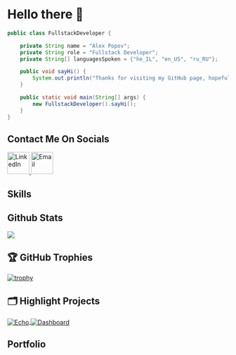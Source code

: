 # Hello there 👋
```java
public class FullstackDeveloper {

    private String name = "Alex Popov";
    private String role = "Fullstack Developer";
    private String[] languagesSpoken = {"he_IL", "en_US", "ru_RU"};

    public void sayHi() {
        System.out.println("Thanks for visiting my GitHub page, hopefully you'd find my work interesting.");
    }

    public static void main(String[] args) {
        new FullstackDeveloper().sayHi();
    }
}
```

## Contact Me On Socials
<div>
  <a href='https://www.linkedin.com/in/-alexanderpopov/'>
    <img src='https://camo.githubusercontent.com/c8a9c5b414cd812ad6a97a46c29af67239ddaeae08c41724ff7d945fb4c047e5/68747470733a2f2f6564656e742e6769746875622e696f2f537570657254696e7949636f6e732f696d616765732f7376672f6c696e6b6564696e2e737667' 
      width='50px' alt='LinkedIn'/>
  </a>
  <a href='mailto: itsalexanderpopov@gmail.com'>
    <img src='https://camo.githubusercontent.com/0f3aa1f457bb92fbd2411761262ce1fb0f766ed74a4f4289bfc4a0b6024335d6/68747470733a2f2f6564656e742e6769746875622e696f2f537570657254696e7949636f6e732f696d616765732f7376672f656d61696c2e737667' 
      width='50px' alt='Email'/> 
  </a>
</div>

## Skills



## Github Stats
<img src='https://github-readme-stats.vercel.app/api?username=ItsAlexanderPopov&show_icons=true&bg_color=00000000'/> 

## 🏆 GitHub Trophies
[![trophy](https://github-profile-trophy.vercel.app/?username=ItsAlexanderPopov&theme=nord&column=4)](https://github.com/ryo-ma/github-profile-trophy)

## 🗂️ Highlight Projects
<div>
  <a href="https://github.com/ItsAlexanderPopov/Echo">
    <img align="center" src="https://github-readme-stats.vercel.app/api/pin/?username=ItsAlexanderPopov&repo=Echo&show_icons=true&line_height=27&title_color=6aa6f8&text_color=8a919a&icon_color=6aa6f8&bg_color=22272e" alt="Echo" />
  </a>
  <a href="https://github.com/ItsAlexanderPopov/Dashboard">
    <img align="center" src="https://github-readme-stats.vercel.app/api/pin/?username=ItsAlexanderPopov&repo=Dashboard&show_icons=true&line_height=27&title_color=6aa6f8&text_color=8a919a&icon_color=6aa6f8&bg_color=22272e" alt="Dashboard" />
  </a>
</div>

## Portfolio
